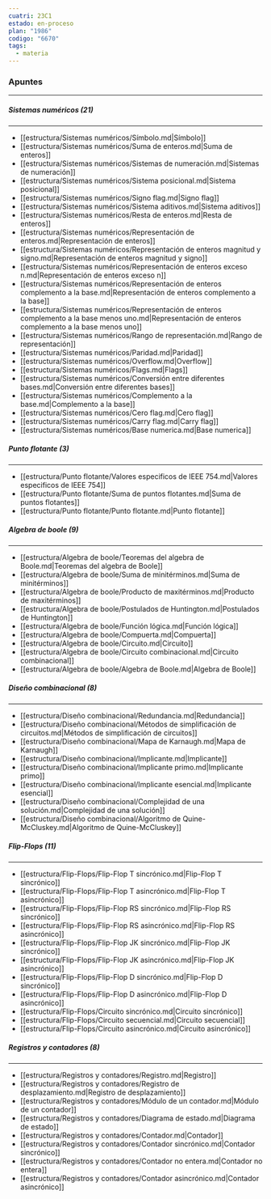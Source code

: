 ```yaml
---
cuatri: 23C1
estado: en-proceso
plan: "1986"
codigo: "6670"
tags:
  - materia
---
```

### Apuntes 
---
##### Sistemas numéricos (21)
---
* [[estructura/Sistemas numéricos/Símbolo.md|Símbolo]]
* [[estructura/Sistemas numéricos/Suma de enteros.md|Suma de enteros]]
* [[estructura/Sistemas numéricos/Sistemas de numeración.md|Sistemas de numeración]]
* [[estructura/Sistemas numéricos/Sistema posicional.md|Sistema posicional]]
* [[estructura/Sistemas numéricos/Signo flag.md|Signo flag]]
* [[estructura/Sistemas numéricos/Sistema aditivos.md|Sistema aditivos]]
* [[estructura/Sistemas numéricos/Resta de enteros.md|Resta de enteros]]
* [[estructura/Sistemas numéricos/Representación de enteros.md|Representación de enteros]]
* [[estructura/Sistemas numéricos/Representación de enteros magnitud y signo.md|Representación de enteros magnitud y signo]]
* [[estructura/Sistemas numéricos/Representación de enteros exceso n.md|Representación de enteros exceso n]]
* [[estructura/Sistemas numéricos/Representación de enteros complemento a la base.md|Representación de enteros complemento a la base]]
* [[estructura/Sistemas numéricos/Representación de enteros complemento a la base menos uno.md|Representación de enteros complemento a la base menos uno]]
* [[estructura/Sistemas numéricos/Rango de representación.md|Rango de representación]]
* [[estructura/Sistemas numéricos/Paridad.md|Paridad]]
* [[estructura/Sistemas numéricos/Overflow.md|Overflow]]
* [[estructura/Sistemas numéricos/Flags.md|Flags]]
* [[estructura/Sistemas numéricos/Conversión entre diferentes bases.md|Conversión entre diferentes bases]]
* [[estructura/Sistemas numéricos/Complemento a la base.md|Complemento a la base]]
* [[estructura/Sistemas numéricos/Cero flag.md|Cero flag]]
* [[estructura/Sistemas numéricos/Carry flag.md|Carry flag]]
* [[estructura/Sistemas numéricos/Base numerica.md|Base numerica]]

##### Punto flotante (3)
---
* [[estructura/Punto flotante/Valores especificos de IEEE 754.md|Valores especificos de IEEE 754]]
* [[estructura/Punto flotante/Suma de puntos flotantes.md|Suma de puntos flotantes]]
* [[estructura/Punto flotante/Punto flotante.md|Punto flotante]]

##### Algebra de boole (9)
---
* [[estructura/Algebra de boole/Teoremas del algebra de Boole.md|Teoremas del algebra de Boole]]
* [[estructura/Algebra de boole/Suma de minitérminos.md|Suma de minitérminos]]
* [[estructura/Algebra de boole/Producto de maxitérminos.md|Producto de maxitérminos]]
* [[estructura/Algebra de boole/Postulados de Huntington.md|Postulados de Huntington]]
* [[estructura/Algebra de boole/Función lógica.md|Función lógica]]
* [[estructura/Algebra de boole/Compuerta.md|Compuerta]]
* [[estructura/Algebra de boole/Circuito.md|Circuito]]
* [[estructura/Algebra de boole/Circuito combinacional.md|Circuito combinacional]]
* [[estructura/Algebra de boole/Algebra de Boole.md|Algebra de Boole]]

##### Diseño combinacional (8)
---
* [[estructura/Diseño combinacional/Redundancia.md|Redundancia]]
* [[estructura/Diseño combinacional/Métodos de simplificación de circuitos.md|Métodos de simplificación de circuitos]]
* [[estructura/Diseño combinacional/Mapa de Karnaugh.md|Mapa de Karnaugh]]
* [[estructura/Diseño combinacional/Implicante.md|Implicante]]
* [[estructura/Diseño combinacional/Implicante primo.md|Implicante primo]]
* [[estructura/Diseño combinacional/Implicante esencial.md|Implicante esencial]]
* [[estructura/Diseño combinacional/Complejidad de una solución.md|Complejidad de una solución]]
* [[estructura/Diseño combinacional/Algoritmo de Quine-McCluskey.md|Algoritmo de Quine-McCluskey]]

##### Flip-Flops (11)
---
* [[estructura/Flip-Flops/Flip-Flop T sincrónico.md|Flip-Flop T sincrónico]]
* [[estructura/Flip-Flops/Flip-Flop T asincrónico.md|Flip-Flop T asincrónico]]
* [[estructura/Flip-Flops/Flip-Flop RS sincrónico.md|Flip-Flop RS sincrónico]]
* [[estructura/Flip-Flops/Flip-Flop RS asincrónico.md|Flip-Flop RS asincrónico]]
* [[estructura/Flip-Flops/Flip-Flop JK sincrónico.md|Flip-Flop JK sincrónico]]
* [[estructura/Flip-Flops/Flip-Flop JK asincrónico.md|Flip-Flop JK asincrónico]]
* [[estructura/Flip-Flops/Flip-Flop D sincrónico.md|Flip-Flop D sincrónico]]
* [[estructura/Flip-Flops/Flip-Flop D asincrónico.md|Flip-Flop D asincrónico]]
* [[estructura/Flip-Flops/Circuito sincrónico.md|Circuito sincrónico]]
* [[estructura/Flip-Flops/Circuito secuencial.md|Circuito secuencial]]
* [[estructura/Flip-Flops/Circuito asincrónico.md|Circuito asincrónico]]

##### Registros y contadores (8)
---
* [[estructura/Registros y contadores/Registro.md|Registro]]
* [[estructura/Registros y contadores/Registro de desplazamiento.md|Registro de desplazamiento]]
* [[estructura/Registros y contadores/Módulo de un contador.md|Módulo de un contador]]
* [[estructura/Registros y contadores/Diagrama de estado.md|Diagrama de estado]]
* [[estructura/Registros y contadores/Contador.md|Contador]]
* [[estructura/Registros y contadores/Contador sincrónico.md|Contador sincrónico]]
* [[estructura/Registros y contadores/Contador no entera.md|Contador no entera]]
* [[estructura/Registros y contadores/Contador asincrónico.md|Contador asincrónico]]

